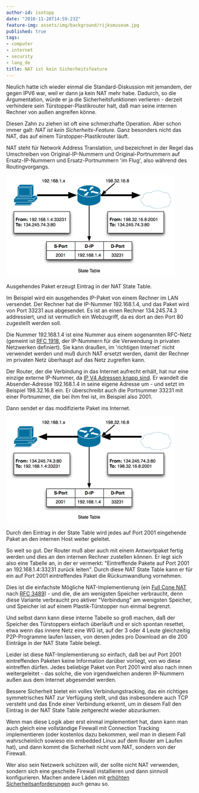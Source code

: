 ```yaml
---
author-id: isotopp
date: "2010-11-28T14:59:23Z"
feature-img: assets/img/background/rijksmuseum.jpg
published: true
tags:
- computer
- internet
- security
- lang_de
title: NAT ist kein Sicherheitsfeature
---
```

Neulich hatte ich wieder einmal die Standard-Diskussion mit jemandem, der
gegen IPV6 war, weil er dann ja kein NAT mehr habe. Dadurch, so die
Argumentation, würde er ja die Sicherheitsfunktionen verlieren - derzeit
verhindere sein Türstopper-Plastikrouter halt, daß man seine internen
Rechner von außen angreifen könne.

Diesen Zahn zu ziehen ist oft eine schmerzhafte Operation. Aber schon immer
galt: _NAT ist kein Sicherheits-Feature._ Ganz besonders nicht das NAT, das
auf einem Türstopper-Plastikrouter läuft.

NAT steht für Network Address Translation, und bezeichnet in der Regel das
Umschreiben von Original-IP-Nummern und Original-Portnummern auf
Ersatz-IP-Nummern und Ersatz-Portnummern 'im Flug', also während des
Routingvorgangs.

![](/uploads/network-nat-out.png)

Ausgehendes Paket erzeugt Eintrag in der NAT State Table.

Im Beispiel wird ein ausgehendes IP-Paket von einem Rechner im LAN
versendet. Der Rechner hat die IP-Nummer 192.168.1.4, und das Paket wird von
Port 33231 aus abgesendet. Es ist an einen Rechner 134.245.74.3 addressiert,
und ist vermutlich ein Webzugriff, da es dort an den Port 80 zugestellt
werden soll.

Die Nummer 192.168.1.4 ist eine Nummer aus einem sogenannten RFC-Netz
(gemeint ist [RFC 1918](http://tools.ietf.org/html/rfc1918), der IP-Nummern
für die Verwendung in privaten Netzwerken definiert). Sie kann draußen, im
'richtigen Internet' nicht verwendet werden und muß durch NAT ersetzt
werden, damit der Rechner im privaten Netz überhaupt auf das Netz zugreifen
kann.

Der Router, der die Verbindung in das Internet aufrecht erhält, hat nur eine
einzige externe IP-Nummer, da
[IP V4 Adressen knapp sind](http://www.potaroo.net/tools/ipv4/index.html).
Er wandelt die Absender-Adresse 192.168.1.4 in seine eigene Adresse um - und
setzt im Beispiel 198.32.16.8 ein. Er überschreibt auch die Portnummer 33231
mit einer Portnummer, die bei ihm frei ist, im Beispiel also 2001.

Dann sendet er das modifizierte Paket ins Internet.

![](/uploads/network-nat-in.png)

Durch den Eintrag in der State Table wird jedes auf Port 2001 eingehende
Paket an den internen Host weiter geleitet.

So weit so gut. Der Router muß aber auch mit einem Antwortpaket fertig
werden und dies an den internen Rechner zustellen können. Er legt sich also
eine Tabelle an, in der er vermerkt: "Eintreffende Pakete auf Port 2001 an
192.168.1.4:33231 zurück leiten". Durch diese NAT State Table kann er für
ein auf Port 2001 eintreffendes Paket die Rückumwandlung vornehmen.

Dies ist die einfachste Mögliche NAT-Implementierung (ein 
[Full Cone NAT](http://en.wikipedia.org/wiki/Network_address_translation#Types_of_NAT) nach 
[RFC 3489](http://tools.ietf.org/html/rfc3489)) - und die, die am wenigsten
Speicher verbraucht, denn diese Variante verbraucht pro aktiver "Verbindung"
am wenigsten Speicher, und Speicher ist auf einem Plastik-Türstopper nun
einmal begrenzt.

Und selbst dann kann diese interne Tabelle so groß machen, daß der Speicher
des Türstoppers einfach überläuft und er sich spontan resettet, etwa wenn
das innere Netz eine WG ist, auf der 3 oder 4 Leute gleichzeitig
P2P-Programme laufen lassen, von denen jedes pro Download an die 200
Einträge in der NAT State Table belegt.

Leider ist diese NAT-Implementierung so einfach, daß bei auf Port 2001
eintreffenden Paketen keine Information darüber vorliegt, von wo diese
eintreffen dürfen. Jedes beliebige Paket von Port 2001 wird also nach innen
weitergeleitet - das solche, die von irgendwelchen anderen IP-Nummern außen
aus dem Internet abgesendet werden.

Bessere Sicherheit bietet ein volles Verbindungstracking, das ein richtiges
symmetrisches NAT zur Verfügung stellt, und das insbesondere auch TCP
versteht und das Ende einer Verbindung erkennt, um in diesem Fall den
Eintrag in der NAT State Table zeitgerecht wieder abzuräumen. 

Wenn man diese Logik aber erst einmal implementiert hat, dann kann man auch
gleich eine vollständige Firewall mit Connection Tracking implementieren
(oder kostenlos dazu bekommen, weil man in diesem Fall wahrscheinlich
sowieso ein embedded Linux auf dem Router am Laufen hat), und dann kommt die
Sicherheit nicht vom NAT, sondern von der Firewall.

Wer also sein Netzwerk schützen will, der sollte nicht NAT verwenden,
sondern sich eine gescheite Firewall installieren und dann sinnvoll
konfigurieren. Machen andere Läden mit
[erhöhten Sicherheitsanforderungen](http://www.heise.de/newsticker/meldung/Bundeswehr-verzichtet-auf-NAT-1138736.html)
auch genau so.
